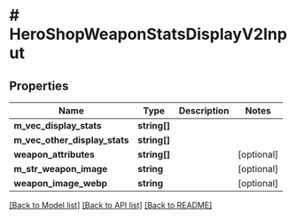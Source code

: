 # # HeroShopWeaponStatsDisplayV2Input

## Properties

Name | Type | Description | Notes
------------ | ------------- | ------------- | -------------
**m_vec_display_stats** | **string[]** |  |
**m_vec_other_display_stats** | **string[]** |  |
**weapon_attributes** | **string[]** |  | [optional]
**m_str_weapon_image** | **string** |  | [optional]
**weapon_image_webp** | **string** |  | [optional]

[[Back to Model list]](../../README.md#models) [[Back to API list]](../../README.md#endpoints) [[Back to README]](../../README.md)
